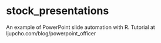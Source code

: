 # stock_presentations
An example of PowerPoint slide automation with R. Tutorial at ljupcho.com/blog/powerpoint_officer
